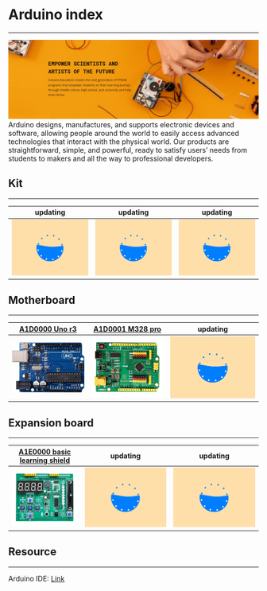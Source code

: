 # Arduino index
---------------
![Img](../../_static/arduino/arduino_index/img/1img.jpg)   
Arduino designs, manufactures, and supports electronic devices and software, allowing people around the world to easily access advanced technologies that interact with the physical world. Our products are straightforward, simple, and powerful, ready to satisfy users’ needs from students to makers and all the way to professional developers.      

## Kit            
------
| updating | updating | updating |
| :--: | :--: | :--: |
| ![Img](../../_static/web_logo/updating.gif) | ![Img](../../_static/web_logo/updating.gif) | ![Img](../../_static/web_logo/updating.gif) |

## Motherboard       
--------------
| [A1D0000 Uno r3](../A1D0000_uno_r3/A1D0000_uno_r3.md) | [A1D0001 M328 pro](../A1D0001_m328_pro/A1D0001_m328_pro.md) | updating |
| :--: | :--: | :--: |
| ![img](../../_static/arduino/A1D0000/img/8img.jpg) | ![img](../../_static/arduino/A1D0001/img/1img.jpg) | ![Img](../../_static/web_logo/updating.gif) |

## Expansion board              
------------------
| [A1E0000 basic learning shield](../A1E0000_basic_learning_shield/A1E0000_basic_learning_shield.md) | updating | updating |
| :--: | :--: | :--: |
| ![img](../../_static/arduino/A1E0000/img/1img.jpg) | ![Img](../../_static/web_logo/updating.gif) | ![Img](../../_static/web_logo/updating.gif) |

## Resource           
-----------
Arduino IDE: [Link](../arduino_ide/arduino_ide.md)      

